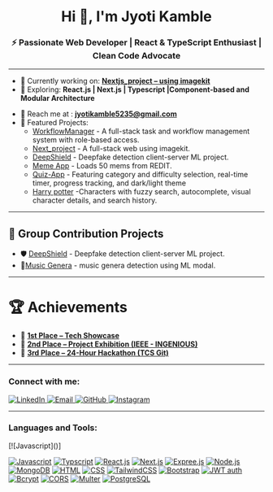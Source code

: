 <h1 align="center">Hi 👋, I'm Jyoti Kamble </h1>
<h3 align="center">⚡ Passionate Web Developer | React & TypeScript Enthusiast | Clean Code Advocate</h3>

--- 

- 🔭 Currently working on: **[Nextjs_project – using imagekit](https://github.com/Jyotikamble-creator/Nextjs_Project)**  
- 🌱 Exploring: **React.js | Next.js | Typescript |Component-based and  Modular Architecture**
<!-- - 💡 Constantly sharpening my skills through my [Android Practice Hub](https://github.com/Codexyze/practice_Set_Code) — a personal playground of concepts, mini-projects, and experiments.   -->
- 💌 Reach me at : **jyotikamble5235@gmail.com**
- 🧠 Featured Projects:
  - [WorkflowManager](https://github.com/Jyotikamble-creator/WorkFlowManager) - A full-stack task and workflow management system with role-based access.
  - [Next_project](https://github.com/Jyotikamble-creator/Nextjs_Project) - A full-stack web using imagekit.
  - [DeepShield](https://github.com/Jyotikamble-creator/DeepFake-Detection) - Deepfake detection client-server ML project.
  - [Meme App](https://github.com/Jyotikamble-creator/Meme-App) - Loads 50 mems from REDIT.
  - [Quiz-App](https://github.com/Jyotikamble-creator/quiz-app) - Featuring category and difficulty selection, real-time timer, progress tracking, and dark/light theme
  - [Harry potter](https://github.com/Jyotikamble-creator/HARRY-POTTER--Website) -Characters with fuzzy search, autocomplete, visual character details, and search history.

---

## 👥 Group Contribution Projects

- 🛡️ [DeepShield](https://github.com/Jyotikamble-creator/DeepFake-Detection) - Deepfake detection client-server ML project.
- 🎼[Music Genera](https://github.com/Jyotikamble-creator/Mini_Project_College) - music genera detection using ML modal.

---

# 🏆 Achievements

- 🥇 **[1st Place – Tech Showcase ](https://drive.google.com/file/d/1tVfbYkwx79LCfoAFqTbpCQtlSJy2vT2T/view)**
- 🥈 **[2nd Place – Project Exhibition (IEEE - INGENIOUS)](https://drive.google.com/file/d/1xXr7KZprYD7Ls-YtzG_v6OUZr6uCNxsH/view)**
- 🥉 **[3rd Place – 24-Hour Hackathon (TCS Git)](https://drive.google.com/file/d/1Ljtpnbr2p5fDsTgFCzh1ZC1XNK6oYmJK/view)**

---

<h3 align="left">Connect with me:</h3>

<p align="left">

  <a href="https://www.linkedin.com/in/jyoti-kamble-564870366/" target="_blank">
    <img src="https://img.shields.io/badge/LinkedIn-blue?style=flat&logo=linkedin" alt="LinkedIn"/>
  </a>

   <a href="mailto:jyotikamble5235@gmail.com" target="_blank">
    <img src="https://img.shields.io/badge/Email-D14836?style=flat&logo=gmail&logoColor=white" alt="Email"/>
  </a>

  <a href="https://github.com/Jyotikamble-creator" target="_blank">
    <img src="https://img.shields.io/badge/GitHub-black?style=flat&logo=github" alt="GitHub"/>
  </a>

 <a href="https://www.instagram.com/jk_jyo_ti/" target="_blank">
    <img src="https://img.shields.io/badge/Instagram-E4405F?style=flat&logo=instagram&logoColor=white" alt="Instagram"/>
  </a>

</p>

---

<h3 align="left">Languages and Tools:</h3>

<p align="left">
[![Javascript]()]
  
[![Javascript](https://img.shields.io/badge/javascript-FFCA28?style=for-the-badge&logo=javascript&logoColor=black)](https://developer.mozilla.org/en-US/docs/Web/JavaScript)
[![Typscript](https://img.shields.io/badge/Jetpack_Compose-4285F4?style=for-the-badge&logo=jetpackcompose&logoColor=white)](https://www.typescriptlang.org/docs/)
[![React.js](https://img.shields.io/badge/Android-3DDC84?style=for-the-badge&logo=android&logoColor=white)](https://vite.dev/)
[![Next.js](https://img.shields.io/badge/Firebase-FFCA28?style=for-the-badge&logo=firebase&logoColor=black)](https://nextjs.org/)
[![Expree.js](https://img.shields.io/badge/Java-ED8B00?style=for-the-badge&logo=java&logoColor=white)](https://expressjs.com/)
[![Node.js](https://img.shields.io/badge/SQLite-003B57?style=for-the-badge&logo=sqlite&logoColor=white)](https://nodejs.org/en)
[![MongoDB](https://img.shields.io/badge/Flask-black?style=for-the-badge&logo=flask&logoColor=white)](https://www.mongodb.com/atlas)
[![HTML](https://img.shields.io/badge/Python-3776AB?style=for-the-badge&logo=python&logoColor=white)](https://developer.mozilla.org/en-US/docs/Web/HTML)
[![CSS](https://img.shields.io/badge/C++-00599C?style=for-the-badge&logo=c%2B%2B&logoColor=white)](https://developer.mozilla.org/en-US/docs/Web/CSS)
[![TailwindCSS](https://img.shields.io/badge/Git-F05032?style=for-the-badge&logo=git&logoColor=white)](https://tailwindcss.com/)
[![Bootstrap]()](https://getbootstrap.com/)
[![JWT auth]()](https://www.jwt.io/)
[![Bcrypt]()](https://www.npmjs.com/package/bcrypt)
[![CORS]()](https://developer.mozilla.org/en-US/docs/Web/HTTP/Guides/CORS)
[![Multer]()](https://www.npmjs.com/package/multer)
[![PostgreSQL](https://img.shields.io/badge/PostgreSQL-4169E1?style=for-the-badge&logo=postgresql&logoColor=white)](https://www.postgresql.org/)

</p>

     